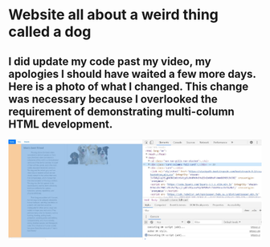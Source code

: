 
# Website all about a weird thing called a dog

## I did update my code past my video, my apologies I should have waited a few more days. Here is a photo of what I changed. This change was necessary because I overlooked the requirement of demonstrating multi-column HTML development.

![Updated Image](./img/updated.jpg)
